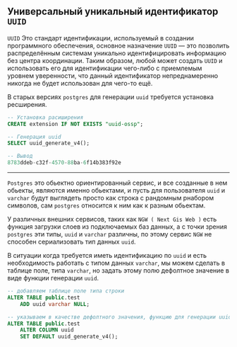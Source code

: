 Универсальный уникальный идентификатор `UUID`
---

`UUID` Это стандарт идентификации, используемый в создании программного обеспечения,
основное назначение `UUID` — это позволить распределённым системам уникально
идентифицировать информацию без центра координации. Таким образом, любой может
создать `UUID` и использовать его для идентификации чего-либо с приемлемым уровнем
уверенности, что данный идентификатор непреднамеренно никогда не будет использован
для чего-то ещё. 

В старых версиях `postgres` для генерации `uuid` требуется установка ресширения.
```sql
-- Установка расиширения
CREATE extension IF NOT EXISTS "uuid-ossp";

-- Генерация uuid
SELECT uuid_generate_v4();

-- Вывод
8783ddeb-c32f-4570-88ba-6f14b383f92e
```

---

`Postgres` это обьектно ориентированный сервис, и все созданные в нем обьекты, 
являются именно обьектами, и пусть для пользователя `uuid` и `varchar` будут
выглядеть просто как строка с рандомным рнабором символов, сам `postgres` относится
к ним как к разным обьектам.

У различных внешних сервисов, таких как `NGW ( Next Gis Web )` есть функция загрузки 
слоев из подключаемых баз данных, а с точки зрения `postgres` эти типы, `uuid` и 
`varchar` различны, по этому сервис `NGW` не способен сериализовать тип данных `uuid`.

В ситуации когда требуется иметь идентификацию по `uuid` и есть необходимость 
работать с типом данных `varchar`, мы можем сделать в таблице поле, типа `varchar`,
но задать этому полю дефолтное значение в виде функции генерации `uuid`.

```sql
-- добавляем таблице поле типа строки 
ALTER TABLE public.test 
    ADD uuid varchar NULL;

-- указываем в качестве дефолтного значения, функцию для генерации uuid
ALTER TABLE public.test 
    ALTER COLUMN uuid 
    SET DEFAULT uuid_generate_v4();
```
